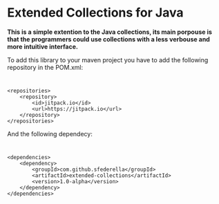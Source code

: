# Extended Collections for Java

<b>This is a simple extention to the Java collections, its main porpouse is that the programmers could use collections with a less verbouse and more intuitive interface.</b>

To add this library to your maven project you have to add the following repository in the POM.xml:
#
	<repositories>
		<repository>
			<id>jitpack.io</id>
			<url>https://jitpack.io</url>
		</repository>
	</repositories>
	
And the following dependecy:
#
	<dependencies>
		<dependency>
			<groupId>com.github.sfederella</groupId>
			<artifactId>extended-collections</artifactId>
			<version>1.0-alpha</version>
		</dependency>
	</dependencies>
